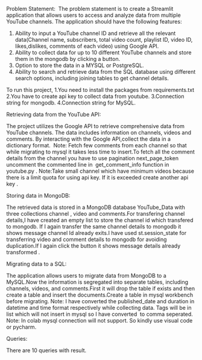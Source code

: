 Problem Statement: 
The problem statement is to create a Streamlit application that allows users to access and analyze data from multiple YouTube channels. The application should have the following features: 
1. Ability to input a YouTube channel ID and retrieve all the relevant data(Channel name, subscribers, total video count, playlist ID, video ID, likes,dislikes, comments of each video) using Google API. 
2. Ability to collect data for up to 10 different YouTube channels and store them in the mongodb by clicking a button. 
3. Option to store the data in a MYSQL or PostgreSQL. 
4. Ability to search and retrieve data from the SQL database using different search options, including joining tables to get channel details.


To run this project,
1.You need to install the packages from requirements.txt
2.You have to create api key to collect data from youtube.
3.Connection string for mongodb.
4.Connection string for MySQL.


Retrieving data from the YouTube API:

The project utilizes the Google API to retrieve comprehensive data from YouTube channels. The data includes information on channels, videos and comments. By interacting with the Google API,collect the data in a dictionary format. 
Note: Fetch few comments from each channel so that while migrating to mysql it takes less time to insert.To fetch all the comment details from the channel you have to use pagination next_page_token uncomment the commented line in  get_comment_info function in youtube.py .
Note:Take small channel which have minimum videos because there is a limit quota for using api key. If it is exceeded create another api key .


Storing data in MongoDB:

The retrieved data is stored in a MongoDB database YouTube_Data with three collections channel , video and comments.For transfering channel details,I have created an empty list to store the channel id which transfered to mongodb. If I again transfer the same channel details to mongodb it shows message channel Id already exits.I have used st.session_state for transferring video and comment details to mongodb for avoiding duplication.If I again click the button it shows message details already transformed .

Migrating data to a SQL: 

The application allows users to migrate data from MongoDB to a MySQL.Now the information is segregated into separate tables, including channels, videos, and comments.First it will drop the table if exists and then create a table and insert the documents.Create a table in mysql workbench before migrating.
Note: I have converted the published_date and duration in datetime and time format respectively while collecting data. Tags will be in list which will not insert in mysql so I have converted  to comma seperated.
Note: In colab mysql connection will not support. So kindly use visual code or pycharm.

Queries:

There are 10 queries with result.
